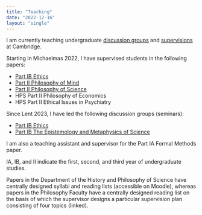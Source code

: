 ```yaml
---
title: "Teaching"
date: "2022-12-16"
layout: "single"
---
```


I am currently teaching undergraduate [discussion groups](seminars/) and [supervisions](supervisions/) at Cambridge. 

Starting in Michaelmas 2022, I have supervised students in the following papers: 

- [Part IB Ethics](supervisions/ethics/)
- [Part II Philosophy of Mind](supervisions/pom/)
- [Part II Philosophy of Science](supervisions/pos/)
- HPS Part II Philosophy of Economics
- HPS Part II Ethical Issues in Psychiatry
<!-- - Part IB History of Analytic Philosophy -->
<!-- - Part IB Knowledge, Language, and World -->
<!-- - Part II Ethics --> 
<!-- - Part II Wittgenstein and his successors  -->
<!-- - Part II European Philosophy after Kant  -->

Since Lent 2023, I have led the following discussion groups (seminars): 

- [Part IB Ethics](seminars/ethics/)
- [Part IB The Epistemology and Metaphysics of Science](seminars/ems/)
<!-- - Part IA Set Texts -->
<!-- - Part IB History of Analytic Philosophy -->  

I am also a teaching assistant and supervisor for the Part IA Formal Methods paper. 

IA, IB, and II indicate the first, second, and third year of undergraduate studies. 

Papers in the Department of the History and Philosophy of Science have centrally designed syllabi and reading lists (accessible on Moodle), whereas papers in the Philosophy Faculty have a centrally designed reading list on the basis of which the supervisor designs a particular supervision plan consisting of four topics (linked). 